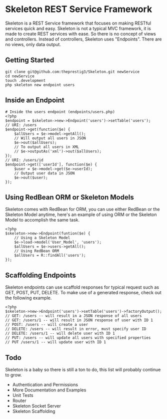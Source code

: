 # Skeleton REST Service Framework

Skeleton is a REST Service framework that focuses on making RESTful services quick and easy. Skeleton is not a typical MVC framework, it is made to create REST services with ease. So there is no concept of views and controllers. Instead of controllers, Skeleton uses "Endpoints". There are no views, only data output.

## Getting Started ##
    git clone git@github.com:theprestig3/Skeleton.git newService
	cd newService
	touch .development
	php skeleton new endpoint users

## Inside an Endpoint ##
	# Inside the users endpoint (endpoints/users.php)
	<?php
	$endpoint = $skeleton->new->Endpoint('users')->setTable('users');
	// URI: /users
	$endpoint->get(function($e) {
		$allUsers = $e->model->getAll();
		// Will output all users in JSON
		$e->out($allUsers);
		// To output all users in XML
		// $e->outputAs('xml')->out($allUsers);
	});
	// URI: /users/id
	$endpoint->get(['userId'], function($e) {
		$user = $e->model->get($e->userId);
		// Output user data in JSON
		$e->out($user);
	});

## Using RedBean ORM or Skeleton Models ##

Skeleton comes with RedBean for ORM, you can use either RedBean or the Skeleton Model anytime, here's an example of using ORM or the Skeleton Model to accomplish the same task.

    <?php
	$skeleton->new->Endpoint(funtion($e) {
		// Using a Skeleton Model
		$e->load->model('User_Model', 'users');
		$allUsers = $e->users->getAll();
		// Using RedBean ORM
		$allUsers = R::findAll('users');
	});

## Scaffolding Endpoints ##

Skeleton endpoints can use scaffold responses for typical request such as GET, POST, PUT, DELETE. To make use of a generated response, check out the following example.

    <?php
	$skeleton->new->Endpoint('users')->setTable('users')->factoryOutput();
	// GET: /users -- will result in a JSON response of all users
	// GET: /users/1 -- will result in JSON response of user with ID 1
	// POST: /users -- will create a user
	// DELETE: /users -- will result in error, must specify user ID
	// DELETE: /users/1 -- will delete user with ID 1
	// PUT: /users -- will update all users with specified properties
	// PUT /users/1 -- will update user with ID 1

## Todo ##

Skeleton is a baby so there is still a ton to do, this list will probably continue to grow.

- Authentication and Permissions
- More Documentation and Examples
- Unit Tests
- Router
- Skeleton Socket Server
- Skeleton Scaffolding
		

	